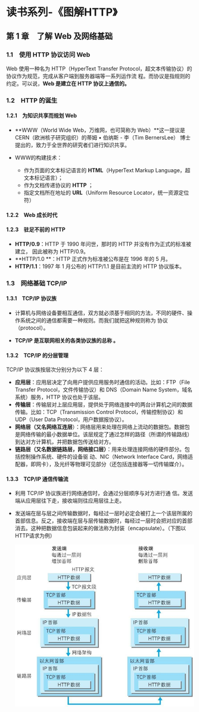 # 读书系列-《图解HTTP》
## 第 1 章　了解 Web 及网络基础
### 1.1　使用 HTTP 协议访问 Web
Web 使用一种名为 HTTP（HyperText Transfer Protocol，超文本传输协议）的协议作为规范，完成从客户端到服务器端等一系列运作流 程。而协议是指规则的约定。可以说，**Web 是建立在 HTTP 协议上通信的。**

### 1.2　HTTP 的诞生

#### 1.2.1　为知识共享而规划 Web 

- **WWW（World Wide Web，万维网，也可简称为 Web）**这一提议是CERN（欧洲核子研究组织）的蒂姆 • 伯纳斯 - 李（Tim BernersLee） 博士提出的，致力于全世界的研究者们进行知识共享。

- WWW的构建技术：
  - 作为页面的文本标记语言的 **HTML**（HyperText Markup Language，超文本标记语言）； 
  - 作为文档传递协议的 **HTTP** ；
  - 指定文档所在地址的 **URL**（Uniform Resource Locator，统一资源定位符）

#### 1.2.2　Web 成长时代 

#### 1.2.3　驻足不前的 HTTP 

- **HTTP/0.9**：HTTP 于 1990 年问世，那时的 HTTP 并没有作为正式的标准被建立， 因此被称为 HTTP/0.9。 
- **HTTP/1.0 **：HTTP 正式作为标准被公布是在 1996 年的 5 月。
- **HTTP/1.1**：1997 年 1 月公布的 HTTP/1.1 是目前主流的 HTTP 协议版本。

### 1.3　网络基础 TCP/IP

#### 1.3.1　TCP/IP 协议族

- 计算机与网络设备要相互通信，双方就必须基于相同的方法，不同的硬件、操作系统之间的通信都需要一种规则。而我们就把这种规则称为 协议（protocol）。

- **TCP/IP 是互联网相关的各类协议族的总称 。**

#### 1.3.2　TCP/IP 的分层管理

TCP/IP 协议族按层次分别分为以下 4 层：

- **应用层**：应用层决定了向用户提供应用服务时通信的活动。比如：FTP（File Transfer Protocol，文件传输协议）和 DNS（Domain Name System，域名系统）服务，HTTP 协议也处于该层。
- **传输层**：传输层对上层应用层，提供处于网络连接中的两台计算机之间的数据传输。比如：TCP（Transmission Control Protocol，传输控制协议）和 UDP（User Data Protocol，用户数据报协议）。
- **网络层（又名网络互连层**）：网络层用来处理在网络上流动的数据包。数据包是网络传输的最小数据单位。该层规定了通过怎样的路径（所谓的传输路线）到达对方计算机，并把数据包传送给对方。
- **链路层（又名数据链路层，网络接口层）**：用来处理连接网络的硬件部分。包括控制操作系统、硬件的设备驱 动、NIC（Network Interface Card，网络适配器，即网卡），及光纤等物理可见部分（还包括连接器等一切传输媒介）。

#### 1.3.3　TCP/IP 通信传输流

- 利用 TCP/IP 协议族进行网络通信时，会通过分层顺序与对方进行通 信。发送端从应用层往下走，接收端则往应用层往上走。

- 发送端在层与层之间传输数据时，每经过一层时必定会被打上一个该层所属的首部信息。反之，接收端在层与层传输数据时，每经过一层时会把对应的首部消去。这种把数据信息包装起来的做法称为封装（encapsulate）。（下图以HTTP请求为例）

  ![HTTP请求过程](../images/http图解1.1.3.png)